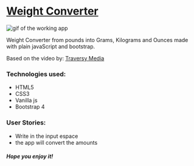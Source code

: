 # [Weight Converter](https://elena-in-code.github.io/Weight-Converter-App/ "live sample")


![](https://user-images.githubusercontent.com/30567608/33796128-00e5e36c-dcef-11e7-8485-80552a6b665b.gif "gif of the working app")

Weight Converter from pounds into Grams, Kilograms and Ounces made with plain javaScript and bootstrap.

Based on the video by:
	[Traversy Media](https://www.youtube.com/watch?v=7l-ZAuU8TXc&index=4&list=PLillGF-RfqbbnEGy3ROiLWk7JMCuSyQtX "see the full tutorial and make your own")
	

### Technologies used: 

+ HTML5
+ CSS3
+ Vanilla js
+ Bootstrap 4

### User Stories: 

+ Write in the input espace
+ the app will convert the amounts

##### Hope you enjoy it!
